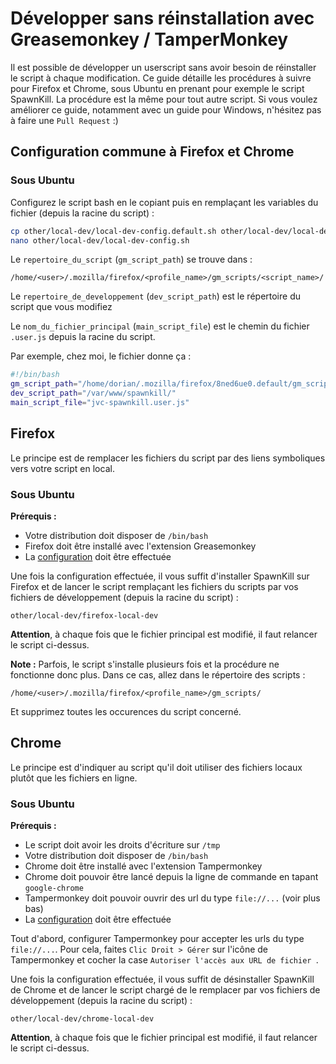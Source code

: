 Développer sans réinstallation avec Greasemonkey / TamperMonkey
===============================================================

Il est possible de développer un userscript sans avoir besoin de réinstaller le script à chaque modification. Ce guide détaille les procédures à suivre pour Firefox et Chrome, sous Ubuntu en prenant pour exemple le script SpawnKill. La procédure est la même pour tout autre script.
Si vous voulez améliorer ce guide, notamment avec un guide pour Windows, n'hésitez pas à faire une `Pull Request` :)

Configuration commune à Firefox et Chrome
-----------------------------------------

### Sous Ubuntu

Configurez le script bash en le copiant puis en remplaçant les variables du fichier (depuis la racine du script) :

```bash
cp other/local-dev/local-dev-config.default.sh other/local-dev/local-dev-config.sh
nano other/local-dev/local-dev-config.sh
```

Le `repertoire_du_script` (`gm_script_path`) se trouve dans :

```
/home/<user>/.mozilla/firefox/<profile_name>/gm_scripts/<script_name>/
```

Le `repertoire_de_developpement` (`dev_script_path`) est le répertoire du
script que vous modifiez

Le `nom_du_fichier_principal` (`main_script_file`) est le chemin du fichier `.user.js` depuis la racine du script.

Par exemple, chez moi, le fichier donne ça :

```bash
#!/bin/bash
gm_script_path="/home/dorian/.mozilla/firefox/8ned6ue0.default/gm_scripts/JVC_SpawnKill/"
dev_script_path="/var/www/spawnkill/"
main_script_file="jvc-spawnkill.user.js"
```

Firefox
-------

Le principe est de remplacer les fichiers du script par des liens symboliques vers votre script en local.

### Sous Ubuntu

__Prérequis :__
- Votre distribution doit disposer de `/bin/bash`
- Firefox doit être installé avec l'extension Greasemonkey
- La [configuration](#configuration-commune-à-firefox-et-chrome) doit être effectuée

Une fois la configuration effectuée, il vous suffit d'installer SpawnKill sur Firefox et de lancer le script remplaçant les fichiers du scripts par vos fichiers de développement (depuis la racine du script) :

```
other/local-dev/firefox-local-dev
```

__Attention__, à chaque fois que le fichier principal est modifié, il faut relancer le script ci-dessus.

__Note :__ Parfois, le script s'installe plusieurs fois et la procédure ne fonctionne donc plus. Dans ce cas, allez dans le répertoire des scripts :

```
/home/<user>/.mozilla/firefox/<profile_name>/gm_scripts/
```

Et supprimez toutes les occurences du script concerné.

Chrome
------

Le principe est d'indiquer au script qu'il doit utiliser des fichiers locaux plutôt que les fichiers en ligne.

### Sous Ubuntu

__Prérequis :__
- Le script doit avoir les droits d'écriture sur `/tmp`
- Votre distribution doit disposer de `/bin/bash`
- Chrome doit être installé avec l'extension Tampermonkey
- Chrome doit pouvoir être lancé depuis la ligne de commande en tapant `google-chrome`
- Tampermonkey doit pouvoir ouvrir des url du type `file://...` (voir plus bas)
- La [configuration](#configuration-commune-à-firefox-et-chrome) doit être effectuée

Tout d'abord, configurer Tampermonkey pour accepter les urls du type `file://...`. Pour cela, faites `Clic Droit > Gérer` sur l'icône de Tampermonkey et cocher la case `Autoriser l'accès aux URL de fichier `.

Une fois la configuration effectuée, il vous suffit de désinstaller SpawnKill de Chrome et de lancer le script chargé de le remplacer par vos fichiers de développement (depuis la racine du script) :

```
other/local-dev/chrome-local-dev
```
__Attention__, à chaque fois que le fichier principal est modifié, il faut relancer le script ci-dessus.